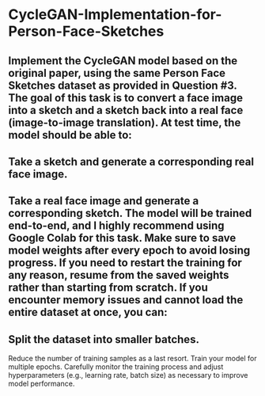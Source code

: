 # CycleGAN-Implementation-for-Person-Face-Sketches
Implement the CycleGAN model based on the original paper, using the same Person Face Sketches dataset as provided in Question #3. The goal of this task is to convert a face image into a sketch and a sketch back into a real face (image-to-image translation).
At test time, the model should be able to:
-
Take a sketch and generate a corresponding real face image.
-
Take a real face image and generate a corresponding sketch.
The model will be trained end-to-end, and I highly recommend using Google Colab for this task. Make sure to save model weights after every epoch to avoid losing progress. If you need to restart the training for any reason, resume from the saved weights rather than starting from scratch.
If you encounter memory issues and cannot load the entire dataset at once, you can:
-
Split the dataset into smaller batches.
-
Reduce the number of training samples as a last resort.
Train your model for multiple epochs. Carefully monitor the training process and adjust hyperparameters (e.g., learning rate, batch size) as necessary to improve model performance.
